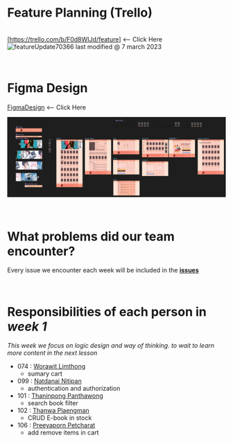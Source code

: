 # Feature Planning (Trello)
\
[https://trello.com/b/F0d8WIJd/feature] <-- Click Here
![featureUpdate70366](https://user-images.githubusercontent.com/62214133/223423985-85c29f85-2f8b-44fb-9f76-ef7b27ec0c1c.png)
last modified @ 7 march 2023

<br>

# Figma Design
[FigmaDesign](https://www.figma.com/file/KnPvfhgXbEzDCtDbK6kv9Z/e-book?node-id=0%3A1&t=5BTvm1etsIqcerSq-1) <-- Click Here


![picFigma](./pic/figma.jpg)

<br>

# What problems did our team encounter?
Every issue we encounter each week will be included in the <b>[issues](https://github.com/Nine0512/PROJECT2-SEC-2-Alumilize/issues/1)</b>

<br>

# Responsibilities of each person in _week 1_
_This week we focus on logic design and way of thinking. to wait to learn more content in the next lesson_

- 074 :  [Worawit Limthong](https://www.github.com/win2114)
	- sumary cart
- 099 :  [Natdanai Nitipan](https://www.github.com/c3bosskung)
	- authentication and authorization
-   101 :  [Thaninpong Panthawong](https://www.github.com/nonybueno)
	- search book filter
-   102 :  [Thanwa Plaengman](https://www.github.com/Nine0512)
	- CRUD E-book in stock
-   106 :  [Preeyaporn Petcharat](https://www.github.com/Preeyapornn)
	- add remove items in cart
